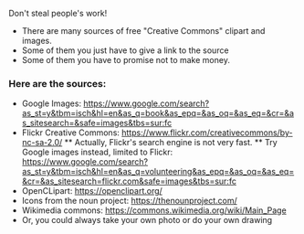 Don't steal people's work!
* There are many sources of free "Creative Commons" clipart and images.
* Some of them you just have to give a link to the source
* Some of them you have to promise not to make money.

### Here are the sources:
* Google Images: https://www.google.com/search?as_st=y&tbm=isch&hl=en&as_q=book&as_epq=&as_oq=&as_eq=&cr=&as_sitesearch=&safe=images&tbs=sur:fc
* Flickr Creative Commons: https://www.flickr.com/creativecommons/by-nc-sa-2.0/
** Actually, Flickr's search engine is not very fast.
** Try Google images instead, limited to Flickr: https://www.google.com/search?as_st=y&tbm=isch&hl=en&as_q=volunteering&as_epq=&as_oq=&as_eq=&cr=&as_sitesearch=flickr.com&safe=images&tbs=sur:fc
* OpenCLipart: https://openclipart.org/
* Icons from the noun project: https://thenounproject.com/
* Wikimedia commons: https://commons.wikimedia.org/wiki/Main_Page
* Or, you could always take your own photo or do your own drawing
